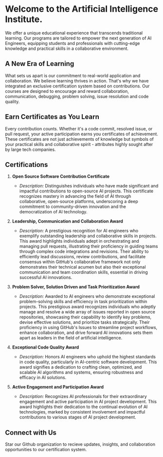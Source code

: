# Welcome to the Artificial Intelligence Institute.

We offer a unique educational experience that transcends traditional learning. Our programs are tailored to empower the next generation of AI Engineers, equipping students and professionals with cutting-edge knowledge and practical skills in a collaborative environment.

## A New Era of Learning

What sets us apart is our commitment to real-world application and collaboration. We believe learning thrives in action. That's why we have integrated an exclusive certification system based on contributions. Our courses are designed to encourage and reward collaboration, communication, debugging, problem solving, issue resolution and code quality.

## Earn Certificates as You Learn

Every contribution counts. Whether it's a code commit, resolved issue, or pull request, your active participation earns you certificates of achievement. These certificates are not just achievements of knowledge but symbols of your practical skills and collaborative spirit - attributes highly sought after by large tech companies.

## Certifications

1. **Open Source Software Contribution Certificate**
   - _Description:_ Distinguishes individuals who have made significant and impactful contributions to open-source AI projects. This certificate recognizes mastery in advancing the field of AI through collaborative, open-source platforms, underscoring a deep commitment to community-driven innovation and the democratization of AI technology.

2. **Leadership, Communication and Collaboration Award**
   - _Description:_ A prestigious recognition for AI engineers who exemplify outstanding leadership and collaborative skills in projects. This award highlights individuals adept in orchestrating and managing pull requests, illustrating their proficiency in guiding teams through complex code integrations and revisions. Their ability to efficiently lead discussions, review contributions, and facilitate consensus within GitHub's collaborative framework not only demonstrates their technical acumen but also their exceptional communication and team coordination skills, essential in driving successful AI innovations.

3. **Problem Solver, Solution Driven and Task Prioritization Award**
   - _Description:_ Awarded to AI engineers who demonstrate exceptional problem-solving skills and efficiency in task prioritization within projects. This prestigious award recognizes individuals who adeptly manage and resolve a wide array of issues reported in open source repositories, showcasing their capability to identify key problems, devise effective solutions, and prioritize tasks strategically. Their proficiency in using GitHub's Issues to streamline project workflows, enhance collaboration, and drive forward AI innovations sets them apart as leaders in the field of artificial intelligence.

4. **Exceptional Code Quality Award**
   - _Description:_ Honors AI engineers who uphold the highest standards in code quality, particularly in AI-centric software development. This award signifies a dedication to crafting clean, optimized, and scalable AI algorithms and systems, ensuring robustness and efficacy in AI solutions.

5. **Active Engagement and Participation Award**
   - _Description:_ Recognizes AI professionals for their extraordinary engagement and active participation in AI project development. This award highlights their dedication to the continual evolution of AI technologies, marked by consistent involvement and impactful contributions to various stages of AI project development.

## Connect with Us

Star our Github organization to recieve updates, insights, and collaboration opportunities to our certification system.
